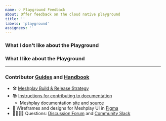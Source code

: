 ```yaml
---
name: 💡 Playground Feedback
about: Offer feedback on the cloud native playground
title: ''
labels: 'playground'
assignees: ''
---
```

### What I don't like about the Playground
<!-- A brief description of what the problem is. (e.g. I need to be able to...) -->

### What I like about the Playground
<!-- A brief description of the enhancement. -->


---
### Contributor [Guides](https://docs.meshplay.khulnasoft.com/project/contributing) and [Handbook](https://khulnasoft.com/community/handbook)
- 🛠 [Meshplay Build & Release Strategy](https://docs.meshplay.khulnasoft.com/project/contributing/build-and-release)
- 📚 [Instructions for contributing to documentation](https://github.com/meshplay/meshplay/blob/master/CONTRIBUTING.md#documentation-contribution-flow)
   - Meshplay documentation [site](https://docs.meshplay.khulnasoft.com/) and [source](https://github.com/meshplay/meshplay/tree/master/docs)
- 🎨 Wireframes and designs for Meshplay UI in [Figma](https://www.figma.com/file/SMP3zxOjZztdOLtgN4dS2W/Meshplay-UI)
- 🙋🏾🙋🏼 Questions: [Discussion Forum](http://discuss.meshplay.khulnasoft.com) and [Community Slack](https://slack.meshplay.khulnasoft.com)
